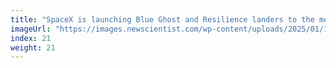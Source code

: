 ```yaml
---
title: "SpaceX is launching Blue Ghost and Resilience landers to the moon"
imageUrl: "https://images.newscientist.com/wp-content/uploads/2025/01/14141510/SEI_235933443.jpg?width=788"
index: 21
weight: 21
---
```

